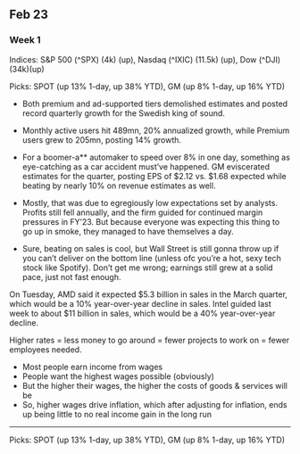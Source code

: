 ## Feb 23

### Week 1

Indices: S&P 500 (^SPX) (4k) (up), Nasdaq (^IXIC) (11.5k) (up), Dow (^DJI)(34k)(up)

Picks: SPOT (up 13% 1-day, up 38% YTD), GM (up 8% 1-day, up 16% YTD)

- Both premium and ad-supported tiers demolished estimates and posted record quarterly growth for the Swedish king of sound.
- Monthly active users hit 489mn, 20% annualized growth, while Premium users grew to 205mn, posting 14% growth.

- For a boomer-a** automaker to speed over 8% in one day, something as eye-catching as a car accident must’ve happened. GM eviscerated estimates for the quarter, posting EPS of $2.12 vs. $1.68 expected while beating by nearly 10% on revenue estimates as well.
- Mostly, that was due to egregiously low expectations set by analysts. Profits still fell annually, and the firm guided for continued margin pressures in FY’23. But because everyone was expecting this thing to go up in smoke, they managed to have themselves a day.

- Sure, beating on sales is cool, but Wall Street is still gonna throw up if you can’t deliver on the bottom line (unless ofc you’re a hot, sexy tech stock like Spotify). Don’t get me wrong; earnings still grew at a solid pace, just not fast enough.

On Tuesday, AMD said it expected $5.3 billion in sales in the March quarter, which would be a 10% year-over-year decline in sales.
Intel guided last week to about $11 billion in sales, which would be a 40% year-over-year decline.

Higher rates = less money to go around = fewer projects to work on = fewer employees needed.

- Most people earn income from wages
- People want the highest wages possible (obviously)
- But the higher their wages, the higher the costs of goods & services will be
- So, higher wages drive inflation, which after adjusting for inflation, ends up being little to no real income gain in the long run

---

Picks: SPOT (up 13% 1-day, up 38% YTD), GM (up 8% 1-day, up 16% YTD)
